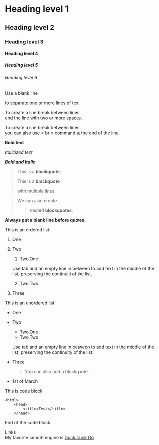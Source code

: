 # Heading level 1

## Heading level 2

### Heading level 3

#### Heading level 4

##### Heading level 5

###### Heading level 6


Use a blank line

to separate one or
more lines of text.


To create a line break between lines  
end the line with two or more spaces.

To create a line break between lines<br>
you can also use < br > command at the end of the line.


**Bold text**

*Italicized text*

***Bold and Italic***


> This is a **blockquote**.


> This is a **blockquote**
>
> with multiple lines.


> We can also create
>> nexted **blockquotes**.


**Always put a blank line before quotes.**


This is an ordered list:
1. One
2. Two
	1. Two.One

	Use tab and an empty line in between to add text in the middle of the list, preserving the continuiti of the list.

	2. Two.Two
3. Three


This is an unordered list:
- One
- Two
	- Two.One
	- Two.Two

	Use tab and an empty line in between to add text in the middle of the list, preserving the continuity of the list.

- Three

	> You can also add a blockquote.

- 1st of March


This is code block

	<html>
		<head>
			<title>Test</title>
		</head>

End of the code block


Links <br>
My favorite search engine is [Duck Duck Go](https://duckduckgo.com)
